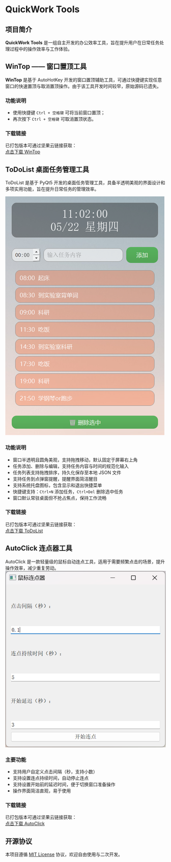 # QuickWork Tools

## 项目简介

**QuickWork Tools** 是一组自主开发的办公效率工具，旨在提升用户在日常任务处理过程中的操作效率与工作体验。

## WinTop —— 窗口置顶工具

**WinTop** 是基于 AutoHotKey 开发的窗口置顶辅助工具，可通过快捷键实现任意窗口的快速置顶与取消置顶操作。由于该工具开发时间较早，原始源码已遗失。

### 功能说明

- 使用快捷键 `Ctrl + 空格键` 可将当前窗口置顶；
- 再次按下 `Ctrl + 空格键` 可取消置顶状态。

### 下载链接

已打包版本可通过坚果云链接获取：  
[点击下载 WinTop](https://www.jianguoyun.com/p/DUgFaWMQ0Pi5DRjQ3PgFIAA)

## ToDoList 桌面任务管理工具


ToDoList 是基于 PyQt5 开发的桌面任务管理工具，具备半透明美观的界面设计和多项实用功能，旨在提升日常任务的管理效率。

![ToDoList](./pic/ToDoList.png)


### 功能说明

- 窗口半透明且圆角美观，支持拖拽移动，默认固定于屏幕右上角  
- 任务添加、删除与编辑，支持任务内容与时间的规范化输入  
- 任务列表支持拖拽排序，持久化保存至本地 JSON 文件  
- 支持任务到点弹窗提醒，提醒界面简洁醒目  
- 支持系统托盘图标，包含显示和退出快捷菜单  
- 快捷键支持：`Ctrl+N` 添加任务，`Ctrl+Del` 删除选中任务  
- 窗口默认常驻桌面但不抢占焦点，保持工作流畅

### 下载链接

已打包版本可通过坚果云链接获取：  
[点击下载 ToDoList](https://www.jianguoyun.com/p/DZDUkwsQ0Pi5DRjh3PgFIAA)

## AutoClick 连点器工具

AutoClick 是一款轻量级的鼠标自动连点工具，适用于需要频繁点击的场景，提升操作效率，减少重复劳动。
![AotoClick](./pic/AotoClick.png)
### 主要功能

- 支持用户自定义点击间隔（秒，支持小数）
- 支持设置连点持续时间，自动停止连点
- 支持设置开始前的延迟时间，便于切换窗口准备操作
- 操作界面简洁直观，易于使用

### 下载链接

已打包版本可通过坚果云链接获取：  
[点击下载 AutoClick](https://www.jianguoyun.com/p/DYBSN80Q0Pi5DRiY3PgFIAA)



## 开源协议

本项目遵循 [MIT License](https://opensource.org/licenses/MIT) 协议，欢迎自由使用与二次开发。
